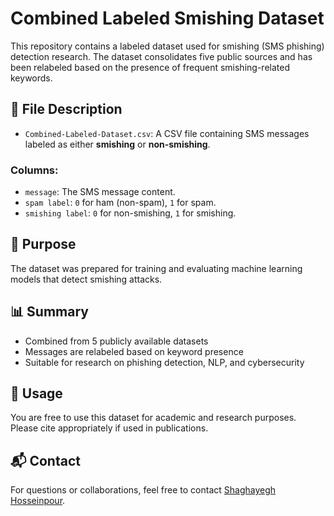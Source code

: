 # Combined Labeled Smishing Dataset

This repository contains a labeled dataset used for smishing (SMS phishing) detection research. The dataset consolidates five public sources and has been relabeled based on the presence of frequent smishing-related keywords.

## 📁 File Description

- `Combined-Labeled-Dataset.csv`: A CSV file containing SMS messages labeled as either **smishing** or **non-smishing**.

### Columns:
- `message`: The SMS message content.
- `spam label`: `0` for ham (non-spam), `1` for spam.
- `smishing label`: `0` for non-smishing, `1` for smishing.

## 🧠 Purpose

The dataset was prepared for training and evaluating machine learning models that detect smishing attacks. 

## 📊 Summary

- Combined from 5 publicly available datasets
- Messages are relabeled based on keyword presence
- Suitable for research on phishing detection, NLP, and cybersecurity

## 📌 Usage

You are free to use this dataset for academic and research purposes. Please cite appropriately if used in publications.

## 📬 Contact

For questions or collaborations, feel free to contact [Shaghayegh Hosseinpour](mailto:shaghayegh.hp98@gmail.com).
